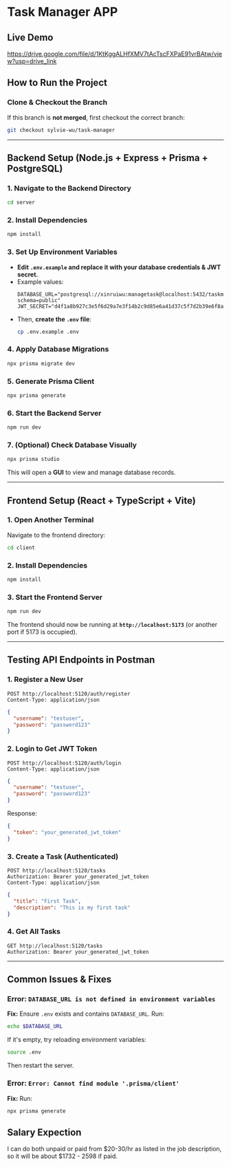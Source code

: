 # Task Manager APP

## Live Demo
https://drive.google.com/file/d/1KtKggALHfXMV7tAcTscFXPaE91vrBAtw/view?usp=drive_link

## How to Run the Project

### **Clone & Checkout the Branch**
If this branch is **not merged**, first checkout the correct branch:
```sh
git checkout sylvie-wu/task-manager
```

---
## **Backend Setup** (Node.js + Express + Prisma + PostgreSQL)
### 1️. Navigate to the Backend Directory
```sh
cd server
```

### 2️. Install Dependencies
```sh
npm install
```

### 3️. Set Up Environment Variables
- **Edit `.env.example` and replace it with your database credentials & JWT secret.**
- Example values:
  ```env
  DATABASE_URL="postgresql://xinruiwu:managetask@localhost:5432/taskmanager?schema=public"
  JWT_SECRET="d4f1a8b927c3e5f6d29a7e3f14b2c9d85e6a41d37c5f7d2b39e6f8a21c5d7e8f"
  ```
- Then, **create the `.env` file**:
  ```sh
  cp .env.example .env
  ```

### 4️. Apply Database Migrations
```sh
npx prisma migrate dev
```

### 5️. Generate Prisma Client
```sh
npx prisma generate
```

### 6️. Start the Backend Server
```sh
npm run dev
```

### 7️. (Optional) Check Database Visually
```sh
npx prisma studio
```
This will open a **GUI** to view and manage database records.

---
## **Frontend Setup** (React + TypeScript + Vite)
### 1️. Open Another Terminal
Navigate to the frontend directory:
```sh
cd client
```

### 2️. Install Dependencies
```sh
npm install
```

### 3️. Start the Frontend Server
```sh
npm run dev
```

The frontend should now be running at **`http://localhost:5173`** (or another port if 5173 is occupied).

---
## **Testing API Endpoints in Postman**
### 1️. Register a New User
```http
POST http://localhost:5120/auth/register
Content-Type: application/json
```
```json
{
  "username": "testuser",
  "password": "password123"
}
```

### 2️. Login to Get JWT Token
```http
POST http://localhost:5120/auth/login
Content-Type: application/json
```
```json
{
  "username": "testuser",
  "password": "password123"
}
```
Response:
```json
{
  "token": "your_generated_jwt_token"
}
```

### 3️. Create a Task (Authenticated)
```http
POST http://localhost:5120/tasks
Authorization: Bearer your_generated_jwt_token
Content-Type: application/json
```
```json
{
  "title": "First Task",
  "description": "This is my first task"
}
```

### 4️. Get All Tasks
```http
GET http://localhost:5120/tasks
Authorization: Bearer your_generated_jwt_token
```

---
## **Common Issues & Fixes**
### **Error: `DATABASE_URL is not defined in environment variables`**
 **Fix:** Ensure `.env` exists and contains `DATABASE_URL`. Run:
```sh
echo $DATABASE_URL
```
If it's empty, try reloading environment variables:
```sh
source .env
```
Then restart the server.

###  **Error: `Error: Cannot find module '.prisma/client'`**
**Fix:** Run:
```sh
npx prisma generate
```

## Salary Expection
I can do both unpaid or paid from $20-30/hr as listed in the job description, so it will be about $1732 - 2598 if paid.